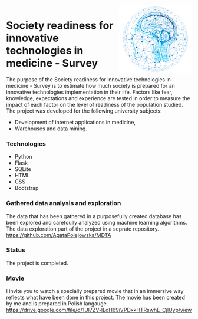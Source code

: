 <img src="GSNIM - software/website/templates/img/ai.png" align="right" width="200">

# Society readiness for innovative technologies in medicine - Survey

The purpose of the Society readiness for innovative technologies in medicine - Survey is to estimate how much society is prepared for an innovative technologies implementation in their life. Factors like fear, knowledge, expectations and experience are tested in order to measure the impact of each factor on the level of readiness of the population studied.
The project was developed for the following university subjects: 
* Development of internet applications in medicine, 
* Warehouses and data mining.


### Technologies
* Python
* Flask
* SQLite
* HTML
* CSS 
* Bootstrap


### Gathered data analysis and exploration
The data that has been gathered in a purposefully created database has been explored and carefoully analyzed using machine learning algorithms. The data exploration part of the project in a seprate repository. https://github.com/AgataPolejowska/MDTA


### Status
The project is completed.

### Movie
I invite you to watch a specially prepared movie that in an immersive way reflects what have been done in this project. The movie has been created by me and is prepared in Polish langauge. https://drive.google.com/file/d/1Ul7ZV-lLdH69iVPDxkHTRswhE-CjlUyp/view
